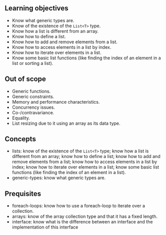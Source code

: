 ## Learning objectives

- Know what generic types are.
- Know of the existence of the `List<T>` type.
- Know how a list is different from an array.
- Know how to define a list.
- Know how to add and remove elements from a list.
- Know how to access elements in a list by index.
- Know how to iterate over elements in a list.
- Know some basic list functions (like finding the index of an element in a list or sorting a list).

## Out of scope

- Generic functions.
- Generic constraints.
- Memory and performance characteristics.
- Concurrency issues.
- Co-/contravariance.
- Equality.
- List resizing due to it using an array as its data type.

## Concepts

- lists: know of the existence of the `List<T>` type; know how a list is different from an array; know how to define a list; know how to add and remove elements from a list; know how to access elements in a list by index; know how to iterate over elements in a list; know some basic list functions (like finding the index of an element in a list).
- generic-types: know what generic types are.

## Prequisites

- foreach-loops: know how to use a foreach-loop to iterate over a collection.
- arrays: know of the array collection type and that it has a fixed length.
- interface: know what is the difference between an interface and the implementation of this interface
